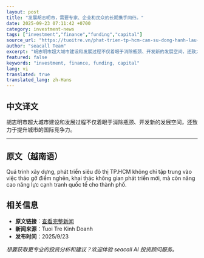```yaml
---
layout: post
title: "发展胡志明市，需要专家、企业和民众的长期携手同行。"
date: 2025-09-23 07:11:42 +0700
category: investment-news
tags: ["investment","finance","funding","capital"]
source_url: "https://tuoitre.vn/phat-trien-tp-hcm-can-su-dong-hanh-lau-dai-cua-cong-dong-chuyen-gia-doanh-nghiep-va-nguoi-dan-20250923111626812.htm"
author: "seacall Team"
excerpt: "胡志明市超大城市建设和发展过程不仅着眼于消除瓶颈、开发新的发展空间，还致力于提升城市的国际竞争力。..."
featured: false
keywords: "investment, finance, funding, capital"
lang: vi
translated: true
translated_lang: zh-Hans
---
```


## 中文译文

胡志明市超大城市建设和发展过程不仅着眼于消除瓶颈、开发新的发展空间，还致力于提升城市的国际竞争力。

---

## 原文（越南语）

   Quá trình xây dựng, phát triển siêu đô thị TP.HCM không chỉ tập trung vào việc tháo gỡ điểm nghẽn, khai thác không gian phát triển mới, mà còn nâng cao năng lực cạnh tranh quốc tế cho thành phố.

## 相关信息

- **原文链接**：[查看完整新闻](https://tuoitre.vn/phat-trien-tp-hcm-can-su-dong-hanh-lau-dai-cua-cong-dong-chuyen-gia-doanh-nghiep-va-nguoi-dan-20250923111626812.htm)
- **新闻来源**：Tuoi Tre Kinh Doanh
- **发布时间**：2025/9/23

*想要获取更专业的投资分析和建议？欢迎体验 seacall AI 投资顾问服务。*
